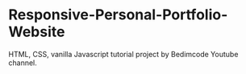 # Responsive-Personal-Portfolio-Website
HTML, CSS, vanilla Javascript tutorial project by Bedimcode Youtube channel.

